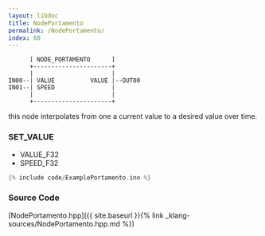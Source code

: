 ```yaml
---
layout: libdoc
title: NodePortamento
permalink: /NodePortamento/
index: 60
---
```


          [ NODE_PORTAMENTO      ]       
          +----------------------+       
          |                      |       
    IN00--| VALUE          VALUE |--OUT00
    IN01--| SPEED                |       
          |                      |       
          +----------------------+       

this node interpolates from one a current value to a desired value over time.

### SET_VALUE

- VALUE_F32
- SPEED_F32


```c
{% include code/ExamplePortamento.ino %}
```

### Source Code

[NodePortamento.hpp]({{ site.baseurl }}{% link _klang-sources/NodePortamento.hpp.md %})

